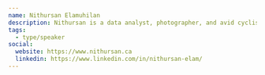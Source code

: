 ```yaml
---
name: Nithursan Elamuhilan
description: Nithursan is a data analyst, photographer, and avid cyclist. Through visual arts and civic tech projects, he is interested in exploring ways to create a positive impact in the Scarborough and Greater Toronto community.
tags:
  - type/speaker
social:
  website: https://www.nithursan.ca
  linkedin: https://www.linkedin.com/in/nithursan-elam/
---
```

